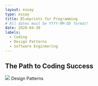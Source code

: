 ```yaml
---
layout: essay
type: essay
title: Blueprints for Programming
# All dates must be YYYY-MM-DD format!
date: 2020-04-30
labels:
  - Coding
  - Design Patterns
  - Software Engineering
---
```

## The Path to Coding Success
<img class="ui medium right floated rounded image" src="../images/se.png"> Design Patterns 
